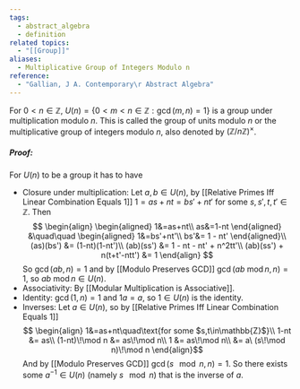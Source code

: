 ```yaml
---
tags:
  - abstract_algebra
  - definition
related topics:
  - "[[Group]]"
aliases:
  - Multiplicative Group of Integers Modulo n
reference:
  - "Gallian, J A. Contemporary\r Abstract Algebra"
---
```

For $0<n\in \mathbb{Z}$, $U(n)=\{0<m<n\in\mathbb{Z}:\gcd(m,n)=1\}$ is a group under multiplication modulo $n$. This is called the group of units modulo $n$ or the multiplicative group of integers modulo $n$, also denoted by $(\mathbb{Z}/n\mathbb{Z})^\times$.
##### Proof:
For $U(n)$ to be a group it has to have
- Closure under multiplication:
	Let $a,b\in U(n)$, by [[Relative Primes Iff Linear Combination Equals 1]]
	$1=as+nt=bs'+nt'$ for some $s,s',t,t'\in\mathbb{Z}$. Then$$
	\begin{align}
		\begin{aligned}
			1&=as+nt\\
			as&=1-nt
		\end{aligned}
		&\quad\quad
		\begin{aligned}
			1&=bs'+nt'\\
			bs'&= 1 - nt'
		\end{aligned}\\
		(as)(bs') &= (1-nt)(1-nt')\\
		(ab)(ss') &= 1 - nt - nt' + n^2tt'\\
		(ab)(ss') + n(t+t'-ntt') &= 1
	\end{align}
	$$So $\gcd(ab,n) = 1$ and by [[Modulo Preserves GCD]] $\gcd(ab\ \operatorname{mod} n,n) = 1$, so $ab \ \operatorname{mod} n \in U(n)$.
- Associativity:
	By [[Modular Multiplication is Associative]].
- Identity:
	$\gcd(1,n) = 1$ and $1a = a$, so $1\in U(n)$ is the identity.
- Inverses:
	Let $a\in U(n)$, so by [[Relative Primes Iff Linear Combination Equals 1]]$$
	\begin{align}
		1&=as+nt\quad\text{for some $s,t\in\mathbb{Z}$}\\
		1-nt &= as\\
		(1-nt)\!\mod n &= as\!\mod n\\
		1 &= as\!\mod n\\
		&= a\ (s\!\mod n)\!\mod n
	\end{align}$$And by [[Modulo Preserves GCD]] $\gcd(s\!\!\mod n,n)=1$. So there exists some $a^{-1}\in U(n)$ (namely $s\!\!\mod n$) that is the inverse of $a$.